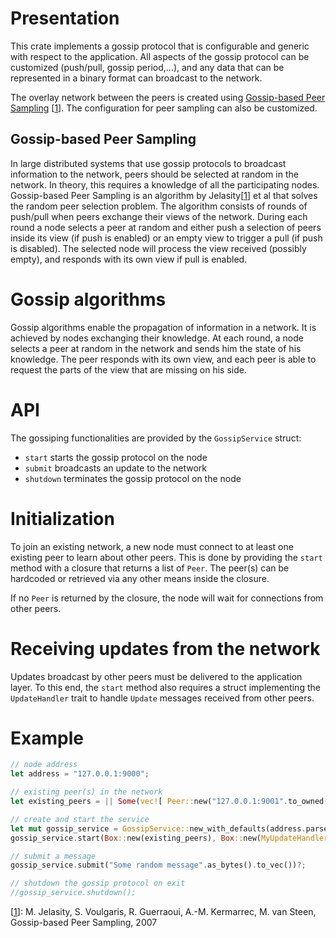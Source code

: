# Presentation
This crate implements a gossip protocol that is configurable and generic with respect to the application. 
All aspects of the gossip protocol can be customized (push/pull, gossip period,...), and any data that can be represented in a binary format can broadcast to the network.

The overlay network between the peers is created using [Gossip-based Peer Sampling](https://infoscience.epfl.ch/record/109297/files/all.pdf) [[1]]. The configuration for peer sampling can also be customized.

## Gossip-based Peer Sampling
In large distributed systems that use gossip protocols to broadcast information to the network, peers should be selected at random in the network. In theory, this requires a knowledge of all the participating nodes. Gossip-based Peer Sampling is an algorithm by Jelasity[[1]] et al that solves the random peer selection problem. 
The algorithm consists of rounds of push/pull when peers exchange their views of the network. During each round a node selects a peer at random and either push a selection of peers inside its view (if push is enabled) or an empty view to trigger a pull (if push is disabled). The selected node will process the view received (possibly empty), and responds with its own view if pull is enabled.

# Gossip algorithms
Gossip algorithms enable the propagation of information in a network. It is achieved by nodes exchanging their knowledge. 
At each round, a node selects a peer at random in the network and sends him the state of his knowledge. The peer responds with its own view, 
and each peer is able to request the parts of the view that are missing on his side.

# API
The gossiping functionalities are provided by the `GossipService` struct:
 - `start` starts the gossip protocol on the node
 - `submit` broadcasts an update to the network
 - `shutdown` terminates the gossip protocol on the node

# Initialization
To join an existing network, a new node must connect to at least one existing peer to learn about other peers. 
This is done by providing the `start` method with a closure that returns a list of `Peer`. The peer(s) can be hardcoded or retrieved via any other means inside the closure.

If no `Peer` is returned by the closure, the node will wait for connections from other peers.

# Receiving updates from the network
Updates broadcast by other peers must be delivered to the application layer. 
To this end, the `start` method also requires a struct implementing the `UpdateHandler` trait to handle `Update` messages received from other peers.

# Example
```rust
// node address
let address = "127.0.0.1:9000";

// existing peer(s) in the network
let existing_peers = || Some(vec![ Peer::new("127.0.0.1:9001".to_owned()) ]);

// create and start the service
let mut gossip_service = GossipService::new_with_defaults(address.parse().unwrap());
gossip_service.start(Box::new(existing_peers), Box::new(MyUpdateHandler::new()))?;

// submit a message
gossip_service.submit("Some random message".as_bytes().to_vec())?;

// shutdown the gossip protocol on exit
//gossip_service.shutdown();
```

[1]: https://infoscience.epfl.ch/record/109297/files/all.pdf
[[1]]: M. Jelasity, S. Voulgaris, R. Guerraoui, A.-M. Kermarrec, M. van Steen, Gossip-based Peer Sampling, 2007